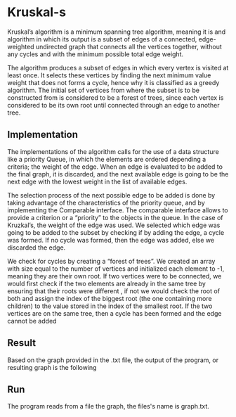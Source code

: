 # Kruskal-s
Kruskal’s algorithm is a minimum spanning tree algorithm, meaning it is and algorithm in which
its output is a subset of edges of a connected, edge-weighted undirected graph that connects
all the vertices together, without any cycles and with the minimum possible total edge weight.

The algorithm produces a subset of edges in which every vertex is visited at least once. It
selects these vertices by finding the next minimum value weight that does not forms a cycle,
hence why it is classified as a greedy algorithm. The initial set of vertices from where the subset
is to be constructed from is considered to be a forest of trees, since each vertex is considered to
be its own root until connected through an edge to another tree.

## Implementation

The implementations of the algorithm calls for the use of a data structure like a priority Queue,
in which the elements are ordered depending a criteria; the weight of the edge. When an edge
is evaluated to be added to the final graph, it is discarded, and the next available edge is going
to be the next edge with the lowest weight in the list of available edges.

The selection process of the next possible edge to be added is done by taking advantage of the
characteristics of the priority queue, and by implementing the Comparable interface. The
comparable interface allows to provide a criterion or a “priority” to the objects in the queue. In
the case of Kruzkal’s, the weight of the edge was used. We selected which edge was going to be
added to the subset by checking if by adding the edge, a cycle was formed. If no cycle was
formed, then the edge was added, else we discarded the edge.

We check for cycles by creating a “forest of trees”. We created an array with size equal to the number
of vertices and initialized each element to -1, meaning they are their own root. If two vertices
were to be connected, we would first check if the two elements are already in the same tree by
ensuring that their roots were different , if not we would check the root of both and assign the
index of the biggest root (the one containing more children) to the value stored in the index of
the smallest root. If the two vertices are on the same tree, then a cycle has been formed and
the edge cannot be added

## Result
Based on the graph provided in the .txt file, the output of the program, or resulting graph is the following



## Run
The program reads from a file the graph, the files's name is graph.txt. 

